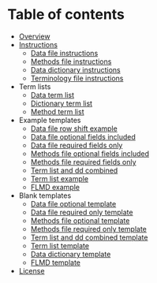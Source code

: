 # Table of contents

* [Overview](README.md)
* [Instructions](instructions.md)
  * [Data file instructions](Detailed_Instructions_Data_File.md)
  * [Methods file instructions](Detailed_Instructions_Methods_File.md)
  * [Data dictionary instructions](Detailed_Instructions_Data_Dictionary_File.md)
  * [Terminology file instructions](Detailed_Instructions_Terminology_File.md)
* Term lists
  * [Data term list](term_lists/term_list_dataFile.md)
  * [Dictionary term list](term_lists/term_list_ddFile.md)
  * [Method term list](term_lists/term_list_methodFile.md)
* Example templates
  * [Data file row shift example](https://github.com/ess-dive-community/essdive-water-soil-sed-chem/blob/main/examples/Data_col_row_shift_example.csv)
  * [Data file optional fields included](https://github.com/ess-dive-community/essdive-water-soil-sed-chem/blob/main/examples/Data_opt_example.csv)
  * [Data file required fields only](https://github.com/ess-dive-community/essdive-water-soil-sed-chem/blob/main/examples/Data_req_example.csv)
  * [Methods file optional fields included](https://github.com/ess-dive-community/essdive-water-soil-sed-chem/blob/main/examples/Methods_opt_example.csv)
  * [Methods file required fields only](https://github.com/ess-dive-community/essdive-water-soil-sed-chem/blob/main/examples/Methods_req_example.csv)
  * [Term list and dd combined](https://github.com/ess-dive-community/essdive-water-soil-sed-chem/blob/main/examples/Terms_dd_combo_example.csv)
  * [Term list example](https://github.com/ess-dive-community/essdive-water-soil-sed-chem/blob/main/examples/Terms_example.csv)
  * [FLMD example](https://github.com/ess-dive-community/essdive-water-soil-sed-chem/blob/main/examples/flmd_example.csv)
* Blank templates
  * [Data file optional template](https://github.com/ess-dive-community/essdive-water-soil-sed-chem/blob/main/templates/Data_opt_template.csv)
  * [Data file required only template](https://github.com/ess-dive-community/essdive-water-soil-sed-chem/blob/main/templates/Data_req_template.csv)
  * [Methods file optional template](https://github.com/ess-dive-community/essdive-water-soil-sed-chem/blob/main/templates/Methods_opt_template.csv)
  * [Methods file required only template](https://github.com/ess-dive-community/essdive-water-soil-sed-chem/blob/main/templates/Methods_req_template.csv)
  * [Term list and dd combined template](https://github.com/ess-dive-community/essdive-water-soil-sed-chem/blob/main/templates/Terms_dd_combo_template.csv)
  * [Term list template](https://github.com/ess-dive-community/essdive-water-soil-sed-chem/blob/main/templates/Terms_template.csv)
  * [Data dictionary template](https://github.com/ess-dive-community/essdive-water-soil-sed-chem/blob/main/templates/dd_template.csv)
  * [FLMD template](https://github.com/ess-dive-community/essdive-water-soil-sed-chem/blob/main/templates/flmd_template.csv) 
* [License](LICENSE.md)
